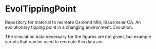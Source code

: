 # EvolTippingPoint

Repository for material to recreate Osmond MM, Klausmeier CA. An evolutionary tipping point in a changing environment. Evolution.

The simulation data necessary for the figures are not given, but example scripts that can be used to recreate this data are.
